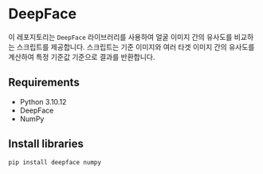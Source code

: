 # DeepFace

이 레포지토리는 `DeepFace` 라이브러리를 사용하여 얼굴 이미지 간의 유사도를 비교하는 스크립트를 제공합니다. 스크립트는 기준 이미지와 여러 타겟 이미지 간의 유사도를 계산하여 특정 기준값 기준으로 결과를 반환합니다.

## Requirements

- Python 3.10.12
- DeepFace
- NumPy

## Install libraries

```bash
pip install deepface numpy
```
